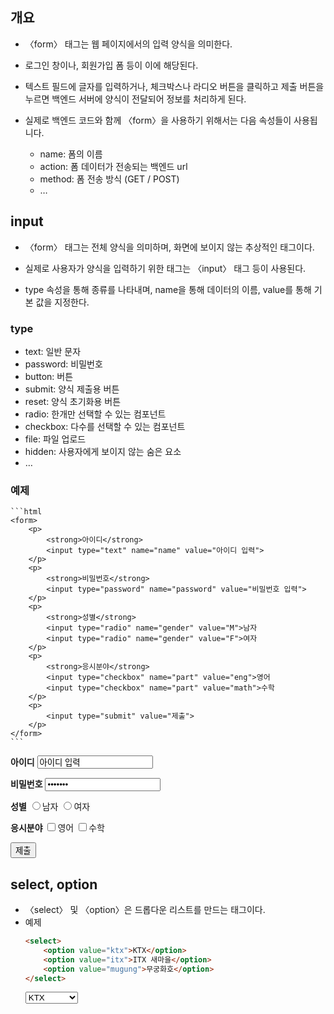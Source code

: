 ## 개요
* 〈form〉 태그는 웹 페이지에서의 입력 양식을 의미한다.
* 로그인 창이나, 회원가입 폼 등이 이에 해당된다.

* 텍스트 필드에 글자를 입력하거나, 체크박스나 라디오 버튼을 클릭하고 제출 버튼을 누르면 백엔드 서버에 양식이 전달되어 정보를 처리하게 된다.

* 실제로 백엔드 코드와 함께 〈form〉을 사용하기 위해서는 다음 속성들이 사용됩니다.
  * name: 폼의 이름
  * action: 폼 데이터가 전송되는 백엔드 url
  * method: 폼 전송 방식 (GET / POST)
  * …

## input
* 〈form〉 태그는 전체 양식을 의미하며, 화면에 보이지 않는 추상적인 태그이다.
* 실제로 사용자가 양식을 입력하기 위한 태그는 〈input〉 태그 등이 사용된다.

* type 속성을 통해 종류를 나타내며, name을 통해 데이터의 이름, value를 통해 기본 값을 지정한다.

### type
  * text: 일반 문자
  * password: 비밀번호
  * button: 버튼
  * submit: 양식 제출용 버튼
  * reset: 양식 초기화용 버튼
  * radio: 한개만 선택할 수 있는 컴포넌트
  * checkbox: 다수를 선택할 수 있는 컴포넌트
  * file: 파일 업로드
  * hidden: 사용자에게 보이지 않는 숨은 요소
  * …

### 예제
    ```html
    <form>
        <p>
            <strong>아이디</strong>
            <input type="text" name="name" value="아이디 입력">
        </p>
        <p>
            <strong>비밀번호</strong>
            <input type="password" name="password" value="비밀번호 입력">
        </p>
        <p>
            <strong>성별</strong>
            <input type="radio" name="gender" value="M">남자
            <input type="radio" name="gender" value="F">여자
        </p>
        <p>
            <strong>응시분야</strong>
            <input type="checkbox" name="part" value="eng">영어
            <input type="checkbox" name="part" value="math">수학
        </p>
        <p>
            <input type="submit" value="제출">
        </p>
    </form>
    ```       
<form>
    <p>
        <strong>아이디</strong>
        <input type="text" name="name" value="아이디 입력">
    </p>
    <p>
        <strong>비밀번호</strong>
        <input type="password" name="password" value="비밀번호 입력">
    </p>
    <p>
        <strong>성별</strong>
        <input type="radio" name="gender" value="M">남자
        <input type="radio" name="gender" value="F">여자
    </p>
    <p>
        <strong>응시분야</strong>
        <input type="checkbox" name="part" value="eng">영어
        <input type="checkbox" name="part" value="math">수학
    </p>
    <p>
        <input type="submit" value="제출">
    </p>
</form>


## select, option
* 〈select〉 및 〈option〉은 드롭다운 리스트를 만드는 태그이다.
* 예제
    ```html
    <select>
        <option value="ktx">KTX</option>
        <option value="itx">ITX 새마을</option>
        <option value="mugung">무궁화호</option>
    </select>
    ```
    <select>
        <option value="ktx">KTX</option>
        <option value="itx">ITX 새마을</option>
        <option value="mugung">무궁화호</option>
    </select>
